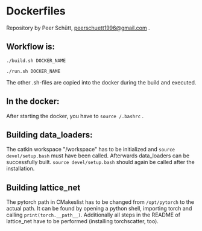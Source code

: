 # Dockerfiles

Repository by Peer Schütt, peerschuett1996@gmail.com .

## Workflow is: 

```./build.sh DOCKER_NAME```

```./run.sh DOCKER_NAME ```

The other .sh-files are copied into the docker during the build and executed.

## In the docker: 
After starting the docker, you have to ```source /.bashrc``` .

## Building data_loaders: 

The catkin workspace "/workspace" has to be initialized and ```source devel/setup.bash``` must have been called. Afterwards data_loaders can be successfully built. ```source devel/setup.bash``` should again be called after the installation.

## Building lattice_net

The pytorch path in CMakeslist has to be changed from ```/opt/pytorch``` to the actual path. It can be found by opening a python shell, importing torch and calling ```print(torch.__path__)```.
Additionally all steps in the README of lattice_net have to be performed (installing torchscatter, too).



